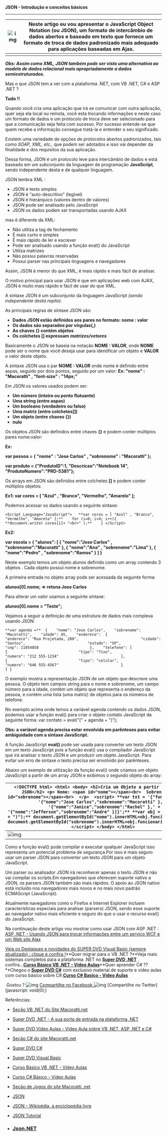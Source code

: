 **JSON - Introdução e conceitos básicos**

------

| ![img](http://www.macoratti.net/mac3_1.jpg) | Neste artigo eu vou apresentar o **JavaScript Object Notation (ou JSON)**, um formato de intercâmbio de dados abertos e baseado em texto que fornece um formato de troca de dados padronizado mais adequado para aplicações baseadas em Ajax. |
| ------------------------------------------- | ------------------------------------------------------------ |
|                                             |                                                              |

***Obs: Assim como XML, JSON também pode ser visto uma alternativa ao modelo de dados relacional mais apropriadamente a dados semiestruturados.***

Mas o que JSON tem a ver com a plataforma .NET, com VB .NET, C# e ASP .NET ?

**Tudo !!**

Quando você cria uma aplicação que irá se comunicar com outra aplicação, quer seja ela local ou remota, você esta trocando informações e neste caso um formato de dados e um protocolo de troca deve ser selecionado para que a comunicação seja feita com sucesso. Por sucesso entende-se que quem recebe a informação consegue tratá-la e entender o seu significado.

Existem uma variedade de opções de protocolos abertos padronizados, tais como *SOAP, XML, etc.,* que podem ser adotados e isso vai depender da finalidade e dos requisitos da sua aplicação.

Dessa forma, JSON é um protocolo leve para intercâmbio de dados e está baseado em um subconjunto da linguagem de programação **JavaScript**, sendo independente desta e de qualquer linguagem.

JSON lembra XML :

- JSON é texto simples
- JSON é "auto-descritivo" (legível)
- JSON é hierárquico (valores dentro de valores)
- JSON pode ser analisado pelo JavaScript
- JSON os dados podem ser transportadas usando AJAX

mas é diferente da XML:

- Não utiliza a tag de fechamento
- É mais curto e simples
- É mais rápido de ler e escrever
- Pode ser analisado usando a função eval() do JavaScript
- Utiliza matrizes
- Não possui palavras reservadas
- Possui parser nas principais linguagens e navegadores

Assim, JSON é menor do que XML, é mais rápido e mais fácil de analisar.

O motivo principal para usar JSON é que em aplicações web com AJAX, JSON é muito mais rápido e fácil de usar do que XML.

A sintaxe JSON é um subconjunto da linguagem JavaScript *(sendo independente desta repito)*.

As principais regras de sintaxe JSON são:

- **Dados JSON estão definidos aos pares no formato:** **nome : valor**
- **Os dados são separados por vírgulas(,)**
- **As chaves {} contém objetos**
- **Os colchetes [] expressam** ***matrizes/vetores***

Basicamente o JSON se baseia na notação **NOME : VALOR**, onde **NOME** pode ser o nome que você deseja usar para identificar um objeto e **VALOR** o valor deste objeto.

A sintaxe JSON usa o par **NOME : VALOR** onde nome é definido entre aspas, seguido por dois pontos, seguido por um valor: **Ex: "nome" : "Macoratti" , "font-size" : "14px;"**

Em JSON os valores usados podem ser:

- **Um número (inteiro ou ponto flutuante)**
- **Uma string (entre aspas)**
- **Um booleano (verdadeiro ou falso)**
- **Uma matriz (entre colchetes[])**
- **Um objeto (entre chaves {})**
- **nulo**

Os objetos JSON são definidos entre chaves **{}** e podem conter múltiplos pares nome:valor:

**Ex:**

**var pessoa = { "nome" : "Jose Carlos" , "sobrenome" : "Macoratti" };**

**var produto = {"ProdutoID":1, "Descricao":"Notebook 14", "ProdutoNumero":"PRD-5381"};**

Os arrays em JSON são definidos entre colchetes **[]** e podem conter múltiplos objetos:

**Ex1: var cores = [ "Azul" , "Branco", "Vermelho", "Amarelo" ];**

Podemos acessar os dados usando a seguinte sintaxe:

```
<Script Language="JavaScript">   **var cores = [ "Azul" , "Branco", "Vermelho", "Amarelo" ];**    for (i=0; i<4; i++){      **document.write( cores[i]+ "<br>" );**    } </Script> 
```

**Ex2:**

**var escola =
         {
           "alunos": [ { "nome":"Jose Carlos" , "sobrenome":"Macoratti" }, { "nome":"Ana" , "sobrenome":"Lima" }, { "nome":"Pedro" , "sobrenome":"Ramos" } ]
         }**

Neste exemplo temos um objeto alunos definido como um array contendo 3 objetos . Cada objeto possui nome e sobrenome.

A primeira entrada no objeto array pode ser acessada da seguinte forma:

**alunos[0].nome; => retona Jose Carlos**

Para alterar um valor usamos a seguinte sintaxe:

**alunos[0].nome = "Teste";**

Vejamos a seguir a definição de uma estrutura de dados mais complexa usando JSON:

```
**var agenda =**  {    "nome": "Jose Carlos",    "sobrenome": "Macoratti",    "idade": 45,    "endereco":  {                             "endereco": "Rua Projetada, 200",                            "cidade": "Santos",                            "estado": "SP",                           "cep": 11054058                       },    "telefone": [                            {                                "tipo": "fixo",                                "numero": "212 555-1234"                            },                            {                                "tipo": "celular",                                "numero": "646 555-4567"                            }                     ] }
```

O exemplo mostra a representação JSON de um objeto que descreve uma pessoa. O objeto tem campos string para o nome e sobrenome, um campo número para a idade, contém um objeto que representa o endereço da pessoa, e contém uma lista (uma matriz) de objetos para os números de telefone.

No exemplo acima onde temos a variável agenda contendo os dados JSON, podemos usar a função eval() para criar o objeto contato JavaScript da seguinte forma: var contato = eval("(" + agenda + ")");

**Obs: a variável agenda precisa estar envolvida em parênteses para evitar ambiguidade com a sintaxe JavaScript.**

A função JavaScript **eval()** pode ser usada para converter um texto JSON em um texto JavaScript pois a função eval() usa o compilador JavaScript que irá analisar o texto JSON e um produzir um objeto JavaScript. Para evitar um erro de sintaxe o texto precisa ser envolvido por parênteses.

Abaixo um exemplo de utilização da função eval() onde criamos um objeto JavaScript a partir de um array JSON e exibimos o segundo objeto do array:

| `<!DOCTYPE html> <html> <body> <h2>Cria um Objeto a partir de uma string JSON</h2> <p> Nome: <span id="nome"></span><br>  Sobrenome: <span id="sobrenome"></span><br>  </p>  <script> **var txt = '{"funcionarios":[' + '{"nome":"Jose Carlos","sobrenome":"Macoratti" },' + '{"nome":"Janice","sobrenome":"Rachel" },' + '{"nome":"Jefferson","sobrenome":"Andre" }]}';** **var obj = eval ("(" + txt + ")");** document.getElementById("nome").innerHTML=obj.funcionarios[1].nome  document.getElementById("sobrenome").innerHTML=obj.funcionarios[1].sobrenome  </script> </body> </html> ` |      |
| ------------------------------------------------------------ | ---- |
| ![img](http://www.macoratti.net/13/08/aspn_json1.gif)        |      |

Como a função eval() pode compilar e executar qualquer JavaScript isso representa um potencial problema de segurança.Por isso é mais seguro usar um parser JSON para converter um texto JSON para um objeto JavaScript.

Um parser ou analisador JSON irá reconhecer apenas o texto JSON e não vai compilar os scripts.Em navegadores que oferecem suporte nativo a JSON, os parsers JSON também são mais rápidos. O apoio ao JSON nativo está incluído nos navegadores mais novos e no mais novo padrão ECMAScript (JavaScript).

Atualmente navegadores como o Firefox e Internet Explorer incluem características especiais para analisar (parsers) JSON, sendo esse suporte ao navegador nativo mais eficiente e seguro do que o usar o recurso eval() do JavaScript.

Na continuação deste artigo vou mostrar como usar JSON com ASP .NET : [ASP .NET - Usando JSON para trocar informações entre um serviço WCF e um Web site Ajax](http://www.macoratti.net/13/07/aspn_json.htm)

[Veja os ](http://www.macoratti.net/destaque.htm)[Destaques e novidades do SUPER DVD Visual Basic (sempre atualizado) : clique e confira !](http://www.macoratti.net/destaques.htm)**Quer migrar para o VB .NET ?**Veja mais sistemas completos para a plataforma .NET no **[Super DVD .NET](http://www.macoratti.net/superdvd.htm)** , confira...[**Curso Básico VB .NET - Vídeo Aulas**](http://www.macoratti.net/curso_vbnet_basico.htm)**Quer aprender C# ??**Chegou o **[Super DVD C#](http://www.macoratti.net/superdvdc.htm)** com exclusivo material de suporte e vídeo aulas com curso básico sobre C#.[**Curso C# Basico - Video Aulas**](http://www.macoratti.net/curso_cshp_basico.htm)

 

​       Gostou ?  ![img](http://www.macoratti.net/face32.jpg) [Compartilhe no Facebook ](http://www.macoratti.net/13/07/net_json.htm#) ![img](http://www.macoratti.net/twiter32.jpg) [Compartilhe no Twitter](javascript: void(0);)
 

Referências:

- [Seção VB .NET do Site Macoratti.net](http://www.macoratti.net/pageview.aspx?catid=1)

- [Super DVD .NET - A sua porta de entrada na plataforma .NET](http://www.macoratti.net/superdvd.htm)

- [Super DVD Vídeo Aulas - Vídeo Aula sobre VB .NET, ASP .NET e C#](http://www.macoratti.net/Vendas/Produtos.aspx?ID=22)

- [Seção C# do site Macoratti.net](http://www.macoratti.net/pageview.aspx?catid=18)

- [Super DVD C#](http://www.macoratti.net/superdvdc.htm)

- [Super DVD Visual Basic](http://www.macoratti.net/supercd.htm)

- [Curso Básico VB .NET - Vídeo Aulas](http://www.macoratti.net/curso_vbnet_basico.htm)

- [Curso C# Básico - Vídeo Aulas](http://www.macoratti.net/curso_cshp_basico.htm)

- [Seção de Jogos do site Macoratti .net](http://www.macoratti.net/pageview.aspx?catid=36)

- [JSON](http://www.json.org/)

- [JSON – Wikipédia, a enciclopédia livre](http://pt.wikipedia.org/wiki/JSON)

- [JSON Tutorial](http://www.w3schools.com/json/default.asp)

- ### [Json.NET](http://json.codeplex.com/)